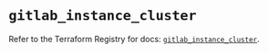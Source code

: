 # `gitlab_instance_cluster`

Refer to the Terraform Registry for docs: [`gitlab_instance_cluster`](https://registry.terraform.io/providers/gitlabhq/gitlab/16.9.1/docs/resources/instance_cluster).
